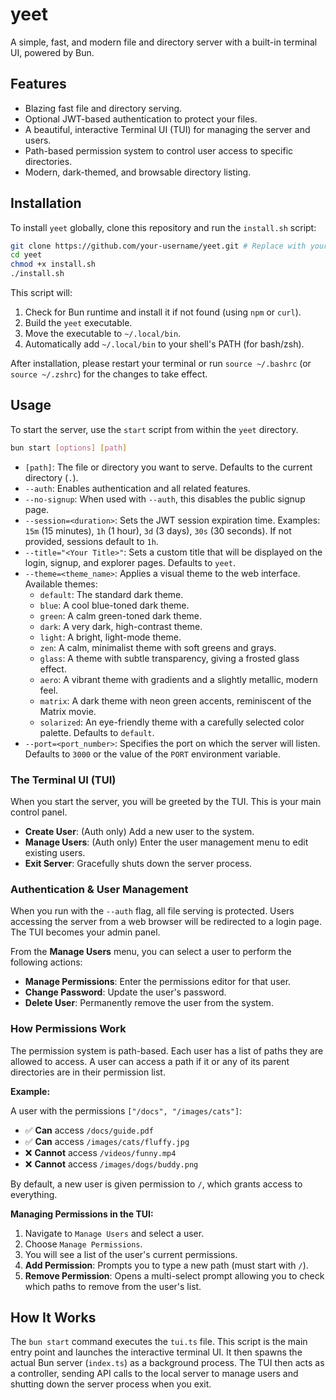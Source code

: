# yeet

A simple, fast, and modern file and directory server with a built-in terminal UI, powered by Bun.

## Features

-   Blazing fast file and directory serving.
-   Optional JWT-based authentication to protect your files.
-   A beautiful, interactive Terminal UI (TUI) for managing the server and users.
-   Path-based permission system to control user access to specific directories.
-   Modern, dark-themed, and browsable directory listing.

## Installation

To install `yeet` globally, clone this repository and run the `install.sh` script:

```bash
git clone https://github.com/your-username/yeet.git # Replace with your repo URL
cd yeet
chmod +x install.sh
./install.sh
```

This script will:
1.  Check for Bun runtime and install it if not found (using `npm` or `curl`).
2.  Build the `yeet` executable.
3.  Move the executable to `~/.local/bin`.
4.  Automatically add `~/.local/bin` to your shell's PATH (for bash/zsh).

After installation, please restart your terminal or run `source ~/.bashrc` (or `source ~/.zshrc`) for the changes to take effect.

## Usage

To start the server, use the `start` script from within the `yeet` directory.

```bash
bun start [options] [path]
```

-   `[path]`: The file or directory you want to serve. Defaults to the current directory (`.`).
-   `--auth`: Enables authentication and all related features.
-   `--no-signup`: When used with `--auth`, this disables the public signup page.
-   `--session=<duration>`: Sets the JWT session expiration time. Examples: `15m` (15 minutes), `1h` (1 hour), `3d` (3 days), `30s` (30 seconds). If not provided, sessions default to `1h`.
-   `--title="<Your Title>"`: Sets a custom title that will be displayed on the login, signup, and explorer pages. Defaults to `yeet`.
-   `--theme=<theme_name>`: Applies a visual theme to the web interface. Available themes:
    *   `default`: The standard dark theme.
    *   `blue`: A cool blue-toned dark theme.
    *   `green`: A calm green-toned dark theme.
    *   `dark`: A very dark, high-contrast theme.
    *   `light`: A bright, light-mode theme.
    *   `zen`: A calm, minimalist theme with soft greens and grays.
    *   `glass`: A theme with subtle transparency, giving a frosted glass effect.
    *   `aero`: A vibrant theme with gradients and a slightly metallic, modern feel.
    *   `matrix`: A dark theme with neon green accents, reminiscent of the Matrix movie.
    *   `solarized`: An eye-friendly theme with a carefully selected color palette.
    Defaults to `default`.
-   `--port=<port_number>`: Specifies the port on which the server will listen. Defaults to `3000` or the value of the `PORT` environment variable.

### The Terminal UI (TUI)

When you start the server, you will be greeted by the TUI. This is your main control panel.

-   **Create User**: (Auth only) Add a new user to the system.
-   **Manage Users**: (Auth only) Enter the user management menu to edit existing users.
-   **Exit Server**: Gracefully shuts down the server process.

### Authentication & User Management

When you run with the `--auth` flag, all file serving is protected. Users accessing the server from a web browser will be redirected to a login page. The TUI becomes your admin panel.

From the **Manage Users** menu, you can select a user to perform the following actions:

-   **Manage Permissions**: Enter the permissions editor for that user.
-   **Change Password**: Update the user's password.
-   **Delete User**: Permanently remove the user from the system.

### How Permissions Work

The permission system is path-based. Each user has a list of paths they are allowed to access. A user can access a path if it or any of its parent directories are in their permission list.

**Example:**

A user with the permissions `["/docs", "/images/cats"]`:
-   ✅ **Can** access `/docs/guide.pdf`
-   ✅ **Can** access `/images/cats/fluffy.jpg`
-   ❌ **Cannot** access `/videos/funny.mp4`
-   ❌ **Cannot** access `/images/dogs/buddy.png`

By default, a new user is given permission to `/`, which grants access to everything.

**Managing Permissions in the TUI:**

1.  Navigate to `Manage Users` and select a user.
2.  Choose `Manage Permissions`.
3.  You will see a list of the user's current permissions.
4.  **Add Permission**: Prompts you to type a new path (must start with `/`).
5.  **Remove Permission**: Opens a multi-select prompt allowing you to check which paths to remove from the user's list.

## How It Works

The `bun start` command executes the `tui.ts` file. This script is the main entry point and launches the interactive terminal UI. It then spawns the actual Bun server (`index.ts`) as a background process. The TUI then acts as a controller, sending API calls to the local server to manage users and shutting down the server process when you exit.